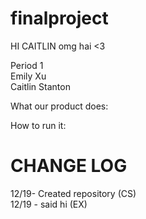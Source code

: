 finalproject
============

HI CAITLIN
omg hai <3

Period 1 <br>
Emily Xu <br>
Caitlin Stanton <br>

What our product does:

How to run it:

CHANGE LOG
============
12/19- Created repository (CS) <br>
12/19 - said hi (EX)
